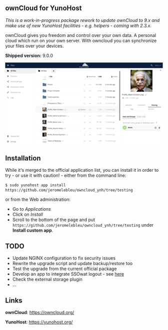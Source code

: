 ownCloud for YunoHost
---------------------

*This is a work-in-progress package rework to update ownCloud to 9.x
and make use of new YunoHost facilities - e.g. helpers - coming with 2.3.x.*

ownCloud gives you freedom and control over your own data. A personal cloud
which run on your own server. With owncloud you can synchronize your files
over your devices.

**Shipped version:** 9.0.0

![](https://github.com/owncloud/screenshots/blob/master/files/sidebar_1.png)

## Installation

While it's merged to the official application list, you can install it in order
to try - or use it with caution! - either from the command line:

    $ sudo yunohost app install https://github.com/jeromelebleu/owncloud_ynh/tree/testing

or from the Web administration:

  * Go to *Applications*
  * Click on *Install*
  * Scroll to the bottom of the page and put `https://github.com/jeromelebleu/owncloud_ynh/tree/testing`
    under **Install custom app**.

## TODO

 * Update NGINX configuration to fix security issues
 * Rewrite the upgrade script and update backup/restore too
 * Test the upgrade from the current official package
 * Develop an app to integrate SSOwat logout - see
   [here](https://doc.owncloud.org/server/9.0/developer_manual/app/hooks.html#session)
 * Check the external storage plugin
 * ...

## Links ##

**ownCloud**: https://owncloud.org/

**YunoHost**: https://yunohost.org/
